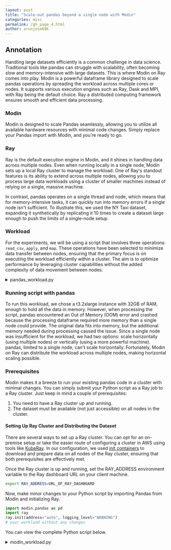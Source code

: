 ```yaml
---
layout: post
title: "Scale-out pandas beyond a single node with Modin"
categories: misc
permalink: /gh_page_4.html
author: arunjose696
---
```


## Annotation

Handling large datasets efficiently is a common challenge in data science.
Traditional tools like pandas can struggle with scalability, often becoming slow and
memory-intensive with large datasets. This is where Modin on Ray comes into play.
Modin is a powerful dataframe library designed to scale pandas operations by spreading the workload
across multiple cores or nodes. It supports various execution engines such as Ray, Dask and MPI,
with Ray being the default choice. Ray a distributed computing framework ensures smooth and
efficient data processing.

### Modin
Modin is designed to scale Pandas seamlessly, allowing you to utilize all available hardware resources with minimal code changes. Simply replace your Pandas import with Modin, and you're ready to go.

### Ray

Ray is the default execution engine in Modin, and it shines in handling data across multiple nodes.
Even when running locally in a single node, Modin sets up a local Ray cluster to manage the workload.
One of Ray's standout features is its ability to extend across multiple nodes, allowing you to process large
data workloads using a cluster of smaller machines instead of relying on a single, massive machine.

In contrast, pandas operates on a single thread and node, which means that for memory-intensive tasks,
it can quickly run into memory errors if a single node isn't sufficient. To illustrate this, we used the NY Taxi dataset,
expanding it synthetically by replicating it 10 times to create a dataset large enough to push the limits of a single-node setup.

### Workload

For the experiments, we will be using a script that involves three operations: `read_csv`, `apply`, and `map`.
These operations have been selected to minimize data transfer between nodes, ensuring that the primary
focus is on executing the workload efficiently within a cluster. The aim is to optimize performance by
leveraging cluster capabilities without the added complexity of data movement between nodes.

<details>
  <summary>pandas_workload.py</summary>

  <pre><code class="language-python">
    import pandas as pd
    file_path = "/home/ray/data/big_yellow.csv"
    df = pd.read_csv(file_path)
    df = df.map(str)
    result = pd.DataFrame()

    payment_type_map = {
        1: 'Credit Card',
        2: 'Cash',
        3: 'No Charge',
        4: 'Dispute',
        5: 'Unknown',
        6: 'Voided Trip'
    }

    result["df_payment_type"] = df['payment_type'].map(payment_type_map)

    def custom_function(row):
        return str(row["passenger_count"]) + " passengers were picked up at " + str(row["tpep_pickup_datetime"])

    result["description"] = df.apply(custom_function, axis=1)

  </code></pre>
</details>

### Running script with pandas 

To run this workload, we chose a t3.2xlarge instance with 32GB of RAM, enough to hold all the data in memory.
However, when processing the script, pandas encountered an Out of Memory (OOM) error and crashed
because the processing dataframe required more memory than a single node could provide.
The original data fits into memory, but the additional memory needed during processing caused the issue.
Since a single node was insufficient for the workload, we had two options: scale horizontally
(using multiple nodes) or vertically (using a more powerful machine). pandas, limited to a single node,
can't scale horizontally. Fortunately, Modin on Ray can distribute the workload across multiple nodes,
making horizontal scaling possible.

### Prerequisites

Modin makes it a breeze to run your existing pandas code in a cluster with minimal changes.
You can simply submit your Python script as a Ray job to a Ray cluster. Just keep in mind a couple of prerequisites:

1.  You need to have a Ray cluster up and running.
2.  The dataset must be available (not just accessible) on all nodes in the cluster.

#### Setting Up Ray Cluster and Distributing the Dataset

There are several ways to set up a Ray cluster. You can opt for an on-premise setup or
take the easier route of configuring a cluster in AWS using tools like
[KubeRay](https://github.com/ray-project/kuberay/tree/master/helm-chart/ray-cluster).
In our configuration, we used [init containers](https://kubernetes.io/docs/concepts/workloads/pods/init-containers/)
to download and prepare data on all nodes of the Ray cluster, ensuring that both prerequisites are effectively met.

Once the Ray cluster is up and running, set the RAY_ADDRESS environment variable to the Ray dashboard URL on your client machine.
```bash
export RAY_ADDRESS=URL_OF_RAY_DASHBOARD
```
Now, make minor changes to your Python script by importing Pandas from Modin and initializing Ray.

```python
import modin.pandas as pd
import ray
ray.init(address="auto", logging_level="WARNING")
# your workload without any changes
```



You can view the complete Python script below.

<details>
  <summary>modin_workload.py</summary>

    <pre><code class="language-python">
    # import pandas as pd
    import modin.pandas as pd
    import ray
    from modin.utils import execute # execute is just used to make sure all the asynchronous operations are complete as we benchmark.
    ray.init(address="auto", logging_level="WARNING")
    file_path = "/home/ray/data/big_yellow.csv"
    df = pd.read_csv(file_path)
    df = df.map(str)
    result = pd.DataFrame()

    payment_type_map = {
        1: 'Credit Card',
        2: 'Cash',
        3: 'No Charge',
        4: 'Dispute',
        5: 'Unknown',
        6: 'Voided Trip'
    }

    result["df_payment_type"] = df['payment_type'].map(payment_type_map)

    def custom_function(row):
        return str(row["passenger_count"]) + " passengers were picked up at " + str(row["tpep_pickup_datetime"])

    result["description"] = df.apply(custom_function, axis=1)
    execute(result)
    </code></pre>

  ```
</details>

### Results


We can observe that by increasing the number of nodes in the cluster, Modin could handle the workload
effectively with 4 nodes or more. Significant performance improvements were evident as we scaled
from 4 to 32 nodes. Given that Modin operates efficiently with 4 nodes and both pandas and Modin
struggle with fewer than 3 nodes, it suggests the workload demands nearly 4 times the memory (32GB) of
a single t3.2xlarge instance.

To provide a fair comparison of the performance gains offered by Modin over pandas,
we decided to benchmark the script on an instance with over 120 GB of memory.
We chose an r6a.4xlarge instance, which boasts 128GiB of RAM.

With pandas, the script took almost 400 seconds to execute, which serves as our baseline.

### Performance on a Single Node

The graph reveals an interesting twist: Modin on a single node starts off slower than pandas
when using 4 workers or fewer. This could be because the overhead of distributing data and spinning up
the Ray cluster doesn't pay off with so few workers. It's like trying to split chores among two people
when you really need a full team. But here's where it gets exciting: crank up the CPU count
(even just to 8), and Modin shifts into high gear, outperforming pandas even on a single node.
Talk about a comeback!

<img src="imgs/blog_post_4/Modin_single_node.png" alt="Perf Results single node"  style="display: block; margin-left: auto; margin-right: auto;">


### Performance on Scaling Nodes to 32

The performance continues to soar as we add more nodes to the cluster. With a 32-node cluster,
utilizing all 16 CPUs in each node, the script executes in a fraction of the time it takes on a single node.
This results in a dramatic performance boost, showcasing the impressive scalability of Modin.

<img  src="imgs/blog_post_4/Modin_multiple_nodes.png" alt="Perf Results multinode"  style="display: block; margin-left: auto; margin-right: auto;">

#### Appendix

All performance measurements for this post were made on an AWS r6a.4xlarge instance.

- Modin version: 0.30.0
- Pandas version: 2.2.2
- Execution engine: Ray
- Ray version: 2.9.2
- OS: Ubuntu 20.04.6 LTS
- Python: 3.9.18
